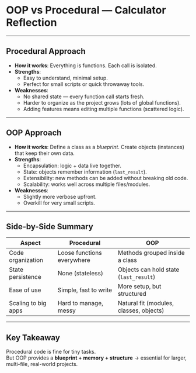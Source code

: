 # OOP vs Procedural — Calculator Reflection

---

## Procedural Approach
- **How it works**: Everything is functions. Each call is isolated.
- **Strengths**:
  - Easy to understand, minimal setup.
  - Perfect for small scripts or quick throwaway tools.
- **Weaknesses**:
  - No shared state — every function call starts fresh.
  - Harder to organize as the project grows (lots of global functions).
  - Adding features means editing multiple functions (scattered logic).

---

## OOP Approach
- **How it works**: Define a class as a *blueprint*. Create objects (instances) that keep their own data.
- **Strengths**:
  - Encapsulation: logic + data live together.
  - State: objects remember information (`last_result`).
  - Extensibility: new methods can be added without breaking old code.
  - Scalability: works well across multiple files/modules.
- **Weaknesses**:
  - Slightly more verbose upfront.
  - Overkill for very small scripts.

---

## Side-by-Side Summary

| Aspect              | Procedural                        | OOP                                 |
|---------------------|-----------------------------------|-------------------------------------|
| Code organization   | Loose functions everywhere        | Methods grouped inside a class       |
| State persistence   | None (stateless)                  | Objects can hold state (`last_result`) |
| Ease of use         | Simple, fast to write             | More setup, but structured          |
| Scaling to big apps | Hard to manage, messy             | Natural fit (modules, classes, objects) |

---

## Key Takeaway
Procedural code is fine for tiny tasks.  
But OOP provides a **blueprint + memory + structure** → essential for larger, multi-file, real-world projects.
